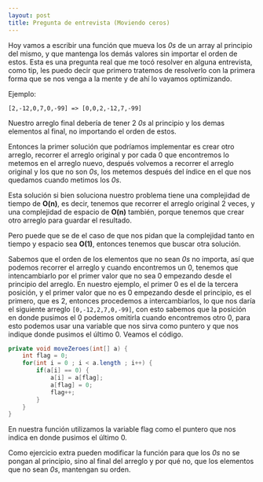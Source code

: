 ```yaml
---
layout: post
title: Pregunta de entrevista (Moviendo ceros)
---
```


Hoy vamos a escribir una función que mueva los *0s* de un array al principio del mismo, y que mantenga los demás valores sin importar el orden de estos.
Esta es una pregunta real que me tocó resolver en alguna entrevista, como tip, les puedo decir que primero tratemos de resolverlo con la primera forma que se nos venga a la mente y de ahí lo vayamos optimizando.

Ejemplo:

`[2,-12,0,7,0,-99] => [0,0,2,-12,7,-99]`

Nuestro arreglo final debería de tener 2 *0s* al principio y los demas elementos al final, no importando el orden de estos.

Entonces la primer solución que podríamos implementar es crear otro arreglo, recorrer el arreglo original y por cada 0 que encontremos lo metemos en el arreglo nuevo, después volvemos a recorrer el arreglo original y los que no son *0s*, los metemos después del índice en el que nos quedamos cuando metimos los *0s*.

Esta solución si bien soluciona nuestro problema tiene una complejidad de tiempo de **O(n)**, es decir, tenemos que recorrer el arreglo original 2 veces, y una complejidad de espacio de **O(n)** también, porque tenemos que crear otro arreglo para guardar el resultado.

Pero puede que se de el caso de que nos pidan que la complejidad tanto en tiempo y espacio sea **O(1)**, entonces tenemos que buscar otra solución.

Sabemos que el orden de los elementos que no sean *0s* no importa, así que podemos recorrer el arreglo y cuando encontremos un 0, tenemos que intencambiarlo por el primer valor que no sea 0 empezando desde el principio del arreglo. En nuestro ejemplo, el primer 0 es el de la tercera posición, y el primer valor que no es 0 empezando desde el principio, es el primero, que es 2, entonces procedemos a intercambiarlos, lo que nos daría el siguiente arreglo `[0,-12,2,7,0,-99]`, con esto sabemos que la posición en donde pusimos el 0 podemos omitirla cuando encontremos otro 0, para esto podemos usar una variable que nos sirva como puntero y que nos indique donde pusimos el último 0. Veamos el código.

~~~ java
private void moveZeroes(int[] a) {
    int flag = 0;
    for(int i = 0 ; i < a.length ; i++) {
        if(a[i] == 0) {
            a[i] = a[flag];
            a[flag] = 0;
            flag++;
        }
    }
}
~~~

En nuestra función utilizamos la variable flag como el puntero que nos indica en donde pusimos el último 0.

Como ejercicio extra pueden modificar la función para que los *0s* no se pongan al principio, sino al final del arreglo y por qué no, que los elementos que no sean *0s*, mantengan su orden.
